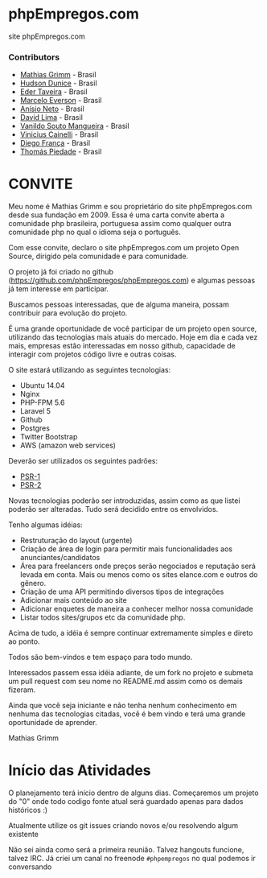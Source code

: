 # phpEmpregos.com
site phpEmpregos.com

### Contributors
* [Mathias Grimm](https://github.com/mathiasgrimm) - Brasil
* [Hudson Dunice](http://github.com/dunice) - Brasil
* [Eder Taveira](http://github.com/edertaveira) - Brasil
* [Marcelo Everson](http://github.com/marceloeverson) - Brasil
* [Anísio Neto](http://github.com/netohunter) - Brasil
* [David Lima](http://github.com/davelima) - Brasil
* [Vanildo Souto Mangueira](http://github.com/vanildosouto) - Brasil
* [Vinicius Cainelli](http://github.com/vicainelli) - Brasil
* [Diego França](https://github.com/dtgfranca) - Brasil
* [Thomás Piedade](https://github.com/thomaspiedade) - Brasil

# CONVITE

Meu nome é Mathias Grimm e sou proprietário do site phpEmpregos.com desde sua fundação em 2009.
Essa é uma carta convite aberta a comunidade php brasileira, portuguesa assim como qualquer outra comunidade php
no qual o idioma seja o português.

Com esse convite, declaro o site phpEmpregos.com um projeto Open Source, dirigido pela comunidade e para comunidade.

O projeto já foi criado no github (https://github.com/phpEmpregos/phpEmpregos.com) e algumas pessoas já tem interesse em participar.

Buscamos pessoas interessadas, que de alguma maneira, possam contribuir para evolução do projeto.

É uma grande oportunidade de você participar de um projeto open source, utilizando das tecnologias mais atuais do mercado.
Hoje em dia e cada vez mais, empresas estão interessadas em nosso github, capacidade de interagir com projetos código livre e outras coisas.

O site estará utilizando as seguintes tecnologias:

- Ubuntu 14.04
- Nginx
- PHP-FPM 5.6
- Laravel 5
- Github
- Postgres
- Twitter Bootstrap
- AWS (amazon web services)

Deverão ser utilizados os seguintes padrões:
- [PSR-1](http://www.php-fig.org/psr/psr-1/)
- [PSR-2](http://www.php-fig.org/psr/psr-2/)

Novas tecnologias poderão ser introduzidas, assim como as que listei poderão ser alteradas. Tudo será decidido entre os envolvidos.

Tenho algumas idéias:
- Restruturação do layout (urgente)
- Criação de área de login para permitir mais funcionalidades aos anunciantes/candidatos
- Área para freelancers onde preços serão negociados e reputação será levada em conta. Mais ou menos como os sites elance.com e outros do gênero.
- Criação de uma API permitindo diversos tipos de integrações
- Adicionar mais conteúdo ao site
- Adicionar enquetes de maneira a conhecer melhor nossa comunidade
- Listar todos sites/grupos etc da comunidade php.

Acima de tudo, a idéia é sempre continuar extremamente simples e direto ao ponto.

Todos são bem-vindos e tem espaço para todo mundo.

Interessados passem essa idéia adiante, de um fork no projeto e submeta um pull request com seu nome no README.md assim como os demais fizeram.

Ainda que você seja iniciante e não tenha nenhum conhecimento em nenhuma das tecnologias citadas, você é bem vindo e terá uma grande oportunidade de aprender.

Mathias Grimm

# Início das Atividades
O planejamento terá início dentro de alguns dias. Começaremos um projeto do "0" onde todo codigo fonte atual será guardado apenas para dados históricos :)

Atualmente utilize os git issues criando novos e/ou resolvendo algum existente

Não sei ainda como será a primeira reunião. Talvez hangouts funcione, talvez IRC. Já criei um canal no freenode `#phpempregos` no qual podemos ir conversando

